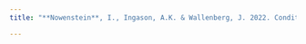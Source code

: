 ```yaml
---
title: "**Nowenstein**, I., Ingason, A.K. & Wallenberg, J. 2022. Conditioned Variation: Children Replicate Contrasts, not Parental Variant Rate. _University of Pennsylvania Working Papers in Linguistics_, 28(2), 14."

---
```

